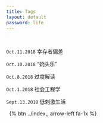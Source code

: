 ```yaml
---
title: Tags
layout: default
password: life 
---
```

&nbsp; 

`Oct.11.2018` 幸存者偏差

`Oct.10.2018` “奶头乐”

`Oct.8.2018` 过度解读

`Oct.1.2018` 社会工程学

`Sept.13.2018` 低刺激生活

&nbsp; 
{% btn ../index,, arrow-left fa-1x %}

